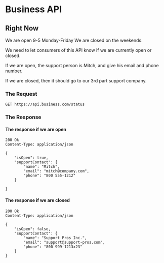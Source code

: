 # Business API

## Right Now

We are open 9-5 Monday-Friday
We are closed on the weekends.

We need to let consumers of this API know if we are currently open or closed.

If we are open, the support person is Mitch, and give his email and phone number.

If we are closed, then it should go to our 3rd part support company.

### The Request
```
GET https://api.business.com/status
```

### The Response

#### The response if we are open
```
200 Ok
Content-Type: application/json 

{
    "isOpen": true,
    "supportContact": {
        "name": "Mitch",
        "email": "mitch@company.com",
        "phone": "800 555-1212"
    }

}
```

#### The response if we are closed
```
200 Ok
Content-Type: application/json 

{
    "isOpen": false,
    "supportContact": {
        "name": "Support Pros Inc.",
        "email": "support@support-pros.com",
        "phone": "800 999-1213x23"
    }
}
```
